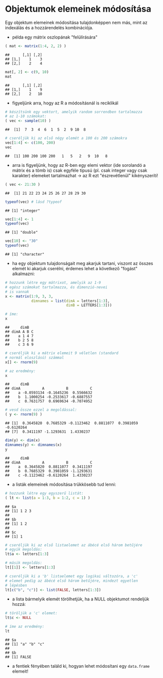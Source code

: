 # Objektumok elemeinek módosítása

Egy objektum elemeinek módosítása tulajdonképpen nem más, mint az indexálás és a hozzárendelés kombinációja. 

- példa egy mátrix oszlopának "felülírására"

```r
( mat <- matrix(1:4, 2, 2) )
```

```
##      [,1] [,2]
## [1,]    1    3
## [2,]    2    4
```

```r
mat[, 2] <- c(9, 10)
mat
```

```
##      [,1] [,2]
## [1,]    1    9
## [2,]    2   10
```

- figyeljünk arra, hogy az R a módosításnál is reciklikál

```r
# készítsünk egy vektort, amelyik random sorrendben tartalmazza
# az 1-10 számokat:
( vec <- sample(10) )
```

```
##  [1]  7  3  4  6  1  5  2  9 10  8
```

```r
# cseréljük ki az első négy elemét a 100 és 200 számokra
vec[1:4] <- c(100, 200)
vec
```

```
##  [1] 100 200 100 200   1   5   2   9  10   8
```

- arra is figyeljünk, hogy az R-ben egy elemi vektor (ide sorolandó a mátrix és
a tömb is) csak egyféle típusú (pl. csak integer vagy csak karakter) elemeket 
tartalmazhat -> az R ezt "észrevétlenül" kikényszeríti!

```r
( vec <- 21:30 )
```

```
##  [1] 21 22 23 24 25 26 27 28 29 30
```

```r
typeof(vec) # lásd ?typeof
```

```
## [1] "integer"
```

```r
vec[1:4] <- 1
typeof(vec)
```

```
## [1] "double"
```

```r
vec[10] <- "30"
typeof(vec)
```

```
## [1] "character"
```

- ha egy objektum tulajdonságait meg akarjuk tartani, viszont az összes elemét
ki akarjuk cserélni, érdemes lehet a következő "fogást" alkalmazni:

```r
# hozzunk létre egy mátrixot, amelyik az 1-9
# egész számokat tartalmazza, és dimenzió-nevei
# is vannak
x <- matrix(1:9, 3, 3, 
            dimnames = list(dimA = letters[1:3], 
                            dimB = LETTERS[1:3]))

# íme:
x
```

```
##     dimB
## dimA A B C
##    a 1 4 7
##    b 2 5 8
##    c 3 6 9
```

```r
# cseréljük ki a mátrix elemeit 9 véletlen (standard 
# normál eloszlású) számmal
x[] <- rnorm(9)

# az eredmény:
x
```

```
##     dimB
## dimA          A          B          C
##    a -0.0593134 -0.1645236  0.5566632
##    b  1.1000254 -0.2533617 -0.6887557
##    c  0.7631757  0.6969634 -0.7074952
```

```r
# vesd össze ezzel a megoldással:
( y <- rnorm(9) )
```

```
## [1]  0.3645820  0.7685329 -0.1123462  0.8811077  0.3981059 -0.6120264
## [7]  0.3411197 -1.1293631  1.4330237
```

```r
dim(y) <- dim(x)
dimnames(y) <- dimnames(x)
y
```

```
##     dimB
## dimA          A          B          C
##    a  0.3645820  0.8811077  0.3411197
##    b  0.7685329  0.3981059 -1.1293631
##    c -0.1123462 -0.6120264  1.4330237
```

- a listák elemeinek módosítása trükkösebb tud lenni:

```r
# hozzunk létre egy egyszerű listát:
( lt <- list(a = 1:3, b = 1:2, c = 1) )
```

```
## $a
## [1] 1 2 3
## 
## $b
## [1] 1 2
## 
## $c
## [1] 1
```

```r
# cseréljük ki az első listaelemet az ábécé első három betűjére
# egyik megoldás:
lt$a <- letters[1:3]

# másik megoldás:
lt[[1]] <- letters[1:3]

# cseréljük ki a 'b' listaelemet egy logikai változóra, a 'c'
# elemet pedig az ábécé első három betűjére, mindezt egyetlen
# lépésben
lt[c("b", "c")] <- list(FALSE, letters[1:3])
```

- a lista bármelyik elemét törölhetjük, ha a NULL objektumot rendeljük hozzá:

```r
# töröljük a 'c' elemet:
lt$c <- NULL

# íme az eredmény:
lt
```

```
## $a
## [1] "a" "b" "c"
## 
## $b
## [1] FALSE
```

- a fentiek fényében találd ki, hogyan lehet módosítani egy `data.frame` 
elemeit!



